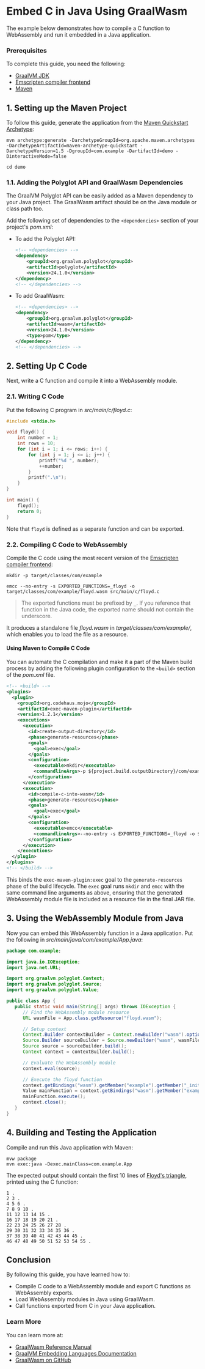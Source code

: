 # Embed C in Java Using GraalWasm

The example below demonstrates how to compile a C function to WebAssembly and run it embedded in a Java application.

### Prerequisites

To complete this guide, you need the following:
- [GraalVM JDK](https://www.graalvm.org/downloads/)
- [Emscripten compiler frontend](https://emscripten.org/docs/tools_reference/emcc.html)
- [Maven](https://maven.apache.org/)

## 1. Setting up the Maven Project

To follow this guide, generate the application from the [Maven Quickstart Archetype](https://maven.apache.org/archetypes/maven-archetype-quickstart/):

```shell
mvn archetype:generate -DarchetypeGroupId=org.apache.maven.archetypes -DarchetypeArtifactId=maven-archetype-quickstart -DarchetypeVersion=1.5 -DgroupId=com.example -DartifactId=demo -DinteractiveMode=false
```
```shell
cd demo
```

### 1.1. Adding the Polyglot API and GraalWasm Dependencies

The GraalVM Polyglot API can be easily added as a Maven dependency to your Java project.
The GraalWasm artifact should be on the Java module or class path too.

Add the following set of dependencies to the `<dependencies>` section of your project's _pom.xml_:

   - To add the Polyglot API:
       ```xml
       <!-- <dependencies> -->
       <dependency>
           <groupId>org.graalvm.polyglot</groupId>
           <artifactId>polyglot</artifactId>
           <version>24.1.0</version>
       </dependency>
       <!-- </dependencies> -->
       ```
   - To add GraalWasm:
       ```xml
       <!-- <dependencies> -->
       <dependency>
           <groupId>org.graalvm.polyglot</groupId>
           <artifactId>wasm</artifactId>
           <version>24.1.0</version>
           <type>pom</type>
       </dependency>
       <!-- </dependencies> -->
       ```

## 2. Setting Up C Code

Next, write a C function and compile it into a WebAssembly module.

### 2.1. Writing C Code

Put the following C program in _src/main/c/floyd.c_:

```c
#include <stdio.h>

void floyd() {
    int number = 1;
    int rows = 10;
    for (int i = 1; i <= rows; i++) {
        for (int j = 1; j <= i; j++) {
            printf("%d ", number);
            ++number;
        }
        printf(".\n");
    }
}

int main() {
    floyd();
    return 0;
}
```

Note that `floyd` is defined as a separate function and can be exported.

### 2.2. Compiling C Code to WebAssembly

Compile the C code using the most recent version of the [Emscripten compiler frontend](https://emscripten.org/docs/tools_reference/emcc.html):

```shell
mkdir -p target/classes/com/example
```
```shell
emcc --no-entry -s EXPORTED_FUNCTIONS=_floyd -o target/classes/com/example/floyd.wasm src/main/c/floyd.c
```

> The exported functions must be prefixed by `_`. If you reference that function in the Java code, the exported name should not contain the underscore.

It produces a standalone file _floyd.wasm_ in _target/classes/com/example/_, which enables you to load the file as a resource.

#### Using Maven to Compile C Code

You can automate the C compilation and make it a part of the Maven build process by adding the following plugin configuration to the `<build>` section of the _pom.xml_ file.

```xml
<!-- <build> -->
<plugins>
  <plugin>
    <groupId>org.codehaus.mojo</groupId>
    <artifactId>exec-maven-plugin</artifactId>
    <version>1.2.1</version>
    <executions>
      <execution>
        <id>create-output-directory</id>
        <phase>generate-resources</phase>
        <goals>
          <goal>exec</goal>
        </goals>
        <configuration>
          <executable>mkdir</executable>
          <commandlineArgs>-p ${project.build.outputDirectory}/com/example/</commandlineArgs>
        </configuration>
      </execution>
      <execution>
        <id>compile-c-into-wasm</id>
        <phase>generate-resources</phase>
        <goals>
          <goal>exec</goal>
        </goals>
        <configuration>
          <executable>emcc</executable>
          <commandlineArgs>--no-entry -s EXPORTED_FUNCTIONS=_floyd -o ${project.build.outputDirectory}/com/example/floyd.wasm ${project.basedir}/src/main/c/floyd.c</commandlineArgs>
        </configuration>
      </execution>
    </executions>
  </plugin>
</plugins>
<!-- </build> -->
```

This binds the `exec-maven-plugin:exec` goal to the `generate-resources` phase of the build lifecycle.
The `exec` goal runs `mkdir` and `emcc` with the same command line arguments as above, ensuring that the generated WebAssembly module file is included as a resource file in the final JAR file.

## 3. Using the WebAssembly Module from Java

Now you can embed this WebAssembly function in a Java application. Put the following in _src/main/java/com/example/App.java_:

```java
package com.example;

import java.io.IOException;
import java.net.URL;

import org.graalvm.polyglot.Context;
import org.graalvm.polyglot.Source;
import org.graalvm.polyglot.Value;

public class App {
   public static void main(String[] args) throws IOException {
      // Find the WebAssembly module resource
      URL wasmFile = App.class.getResource("floyd.wasm");

      // Setup context
      Context.Builder contextBuilder = Context.newBuilder("wasm").option("wasm.Builtins", "wasi_snapshot_preview1");
      Source.Builder sourceBuilder = Source.newBuilder("wasm", wasmFile).name("example");
      Source source = sourceBuilder.build();
      Context context = contextBuilder.build();

      // Evaluate the WebAssembly module
      context.eval(source);

      // Execute the floyd function
      context.getBindings("wasm").getMember("example").getMember("_initialize").executeVoid();
      Value mainFunction = context.getBindings("wasm").getMember("example").getMember("floyd");
      mainFunction.execute();
      context.close();
   }
}
```

## 4. Building and Testing the Application

Compile and run this Java application with Maven:

```shell
mvw package
mvn exec:java -Dexec.mainClass=com.example.App
```

The expected output should contain the first 10 lines of [Floyd's triangle](https://en.wikipedia.org/wiki/Floyd%27s_triangle), printed using the C function:

```
1 .
2 3 .
4 5 6 .
7 8 9 10 .
11 12 13 14 15 .
16 17 18 19 20 21 .
22 23 24 25 26 27 28 .
29 30 31 32 33 34 35 36 .
37 38 39 40 41 42 43 44 45 .
46 47 48 49 50 51 52 53 54 55 .
```

## Conclusion

By following this guide, you have learned how to:
* Compile C code to a WebAssembly module and export C functions as WebAssembly exports.
* Load WebAssembly modules in Java using GraalWasm.
* Call functions exported from C in your Java application.

### Learn More

You can learn more at:
* [GraalWasm Reference Manual](https://www.graalvm.org/latest/reference-manual/wasm/)
* [GraalVM Embedding Languages Documentation](https://www.graalvm.org/jdk23/reference-manual/embed-languages/)
* [GraalWasm on GitHub](https://github.com/oracle/graal/tree/master/wasm)
